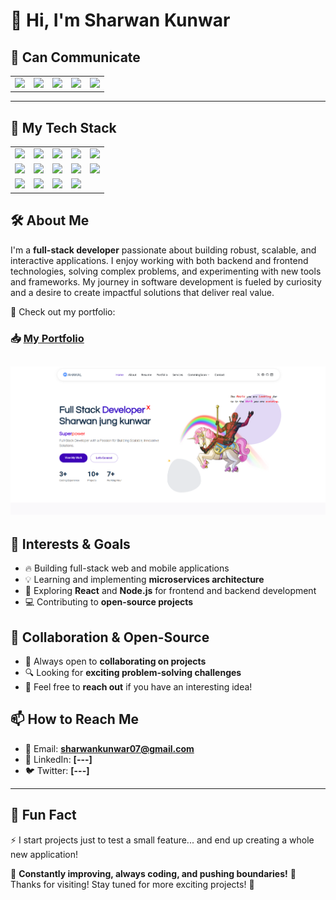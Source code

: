 # 👋 Hi, I'm Sharwan Kunwar  

## 💬 Can Communicate  
<table>
  <tr>
    <td><img src="https://img.shields.io/badge/Java-%23ED8B00.svg?style=for-the-badge&logo=java&logoColor=white"/></td>
    <td><img src="https://img.shields.io/badge/C-%2300599C.svg?style=for-the-badge&logo=c&logoColor=white"/></td>
    <td><img src="https://img.shields.io/badge/JavaScript-%23F7DF1E.svg?style=for-the-badge&logo=javascript&logoColor=black"/></td>
    <td><img src="https://img.shields.io/badge/HTML5-%23E34F26.svg?style=for-the-badge&logo=html5&logoColor=white"/></td>
    <td><img src="https://img.shields.io/badge/CSS3-%231572B6.svg?style=for-the-badge&logo=css3&logoColor=white"/></td>
  </tr>
</table>  

---

## 🚀 My Tech Stack  
<table>
  <tr>
    <td><img src="https://img.shields.io/badge/Spring%20Boot-%236DB33F.svg?style=for-the-badge&logo=spring-boot&logoColor=white"/></td>
    <td><img src="https://img.shields.io/badge/Docker-%230db7ed.svg?style=for-the-badge&logo=docker&logoColor=white"/></td>
    <td><img src="https://img.shields.io/badge/PostgreSQL-%234169E1.svg?style=for-the-badge&logo=postgresql&logoColor=white"/></td>
    <td><img src="https://img.shields.io/badge/React-%2361DAFB.svg?style=for-the-badge&logo=react&logoColor=black"/></td>
    <td><img src="https://img.shields.io/badge/Git-%23F05033.svg?style=for-the-badge&logo=git&logoColor=white"/></td>
  </tr>
  <tr>
    <td><img src="https://img.shields.io/badge/GitHub-%23121011.svg?style=for-the-badge&logo=github&logoColor=white"/></td>
    <td><img src="https://img.shields.io/badge/Figma-%23F24E1E.svg?style=for-the-badge&logo=figma&logoColor=white"/></td>
    <td><img src="https://img.shields.io/badge/VS%20Code-%23007ACC.svg?style=for-the-badge&logo=visual-studio-code&logoColor=white"/></td>
    <td><img src="https://img.shields.io/badge/IntelliJ%20IDEA-%23000000.svg?style=for-the-badge&logo=intellij-idea&logoColor=white"/></td>
    <td><img src="https://img.shields.io/badge/Android%20Studio-%2320232a.svg?style=for-the-badge&logo=android-studio&logoColor=green"/></td>
  </tr>
  <tr>
    <td><img src="https://img.shields.io/badge/MongoDB-%2347A248.svg?style=for-the-badge&logo=mongodb&logoColor=white"/></td>
    <td><img src="https://img.shields.io/badge/Node.js-%2343853B.svg?style=for-the-badge&logo=node.js&logoColor=white"/></td>
    <td><img src="https://img.shields.io/badge/GSAP-%2388CE02.svg?style=for-the-badge&logo=greensock&logoColor=white"/></td>
    <td><img src="https://img.shields.io/badge/Tailwind%20CSS-%2306B6D4.svg?style=for-the-badge&logo=tailwind-css&logoColor=white"/></td>
  </tr>
</table>






## 🛠 About Me  
I'm a **full-stack developer** passionate about building robust, scalable, and interactive applications. I enjoy working with both backend and frontend technologies, solving complex problems, and experimenting with new tools and frameworks. My journey in software development is fueled by curiosity and a desire to create impactful solutions that deliver real value.

📌 Check out my portfolio:  
### **📥 [My Portfolio](https://sharwankunwar.github.io/My-Portfolio-07/)**  

![image](ss.png)
---

## 🚀 Interests & Goals  
- 🔥 Building full-stack web and mobile applications  
- 💡 Learning and implementing **microservices architecture**  
- 🚀 Exploring **React** and **Node.js** for frontend and backend development  
- 💻 Contributing to **open-source projects**  

## 🤝 Collaboration & Open-Source  
- 🚀 Always open to **collaborating on projects**  
- 🔍 Looking for **exciting problem-solving challenges**  
- 💬 Feel free to **reach out** if you have an interesting idea!

## 📫 How to Reach Me  
- 📩 Email: **sharwankunwar07@gmail.com**  
- 💼 LinkedIn: **[---]**  
- 🐦 Twitter: **[---]**  

---

## 🎉 Fun Fact  
⚡ I start projects just to test a small feature... and end up creating a whole new application!

🔹 **Constantly improving, always coding, and pushing boundaries!** 🚀  
Thanks for visiting! Stay tuned for more exciting projects! 🚀
